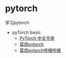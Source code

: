 # pytorch
学习pytorch

* pyTorch basic
  * [PyTorch 中文手册](https://github.com/zergtant/pytorch-handbook)
  * [莫烦pytorch](https://github.com/zergtant/pytorch-handbook)
  * [莫烦pytorch哔哩哔哩](https://www.bilibili.com/video/av15997678?from=search&seid=4050552521963316056)